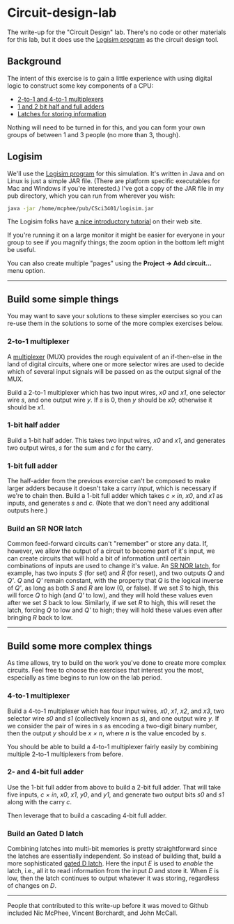 # Circuit-design-lab

The write-up for the "Circuit Design" lab. There's no code or other materials for this lab, but it does use the [Logisim program](http://www.cburch.com/logisim/index.html) as the circuit design tool.

## Background

The intent of this exercise is to gain a little experience with using
digital logic to construct some key components of a CPU:

-   [2-to-1 and 4-to-1
    multiplexers](http://en.wikipedia.org/wiki/Multiplexer)
-   [1 and 2 bit half and full
    adders](http://en.wikipedia.org/wiki/Adder_(electronics))
-   [Latches for storing information](http://en.wikipedia.org/wiki/Latch_(electronics)#SR_NOR_latch)

Nothing will need to be turned in for this, and you can form your own
groups of between 1 and 3 people (no more than 3, though).

## Logisim

We'll use the [Logisim
program](http://www.cburch.com/logisim/index.html) for this
simulation. It's written in Java and on Linux is just a simple JAR file.
(There are platform specific executables for Mac and Windows if you're
interested.) I've got a copy of the JAR file in my pub directory, which
you can run from wherever you wish: 
```bash
java -jar /home/mcphee/pub/CSci3401/logisim.jar
````

The Logisim folks have 
[a nice introductory tutorial](http://www.cburch.com/logisim/docs/2.7/en/html/guide/tutorial/index.html) 
on their web site.

If you're running it on a large monitor it might be easier for everyone
in your group to see if you magnify things; the zoom option in the
bottom left might be useful.

You can also create multiple "pages" using the **Project -\> Add
circuit...** menu option.

------------------------------------------------------------------------

## Build some simple things

You may want to save your solutions to these simpler exercises so you
can re-use them in the solutions to some of the more complex exercises
below.

### 2-to-1 multiplexer

A [multiplexer](http://en.wikipedia.org/wiki/Multiplexer) (MUX) provides
the rough equivalent of an if-then-else in the land of digital
circuits, where one or more selector wires are used to decide which of
several input signals will be passed on as the output signal of the MUX.

Build a 2-to-1 multiplexer which has two input wires, *x0* and *x1*, one
selector wire *s*, and one output wire *y*. If *s* is 0, then *y* should
be *x0*; otherwise it should be *x1*.

### 1-bit half adder

Build a 1-bit half adder. This takes two input wires, *x0* and *x1*, and
generates two output wires, *s* for the sum and *c* for the carry.

### 1-bit full adder

The half-adder from the previous exercise can't be composed to make
larger adders because it doesn't take a carry *input*, which is
necessary if we're to chain then. Build a 1-bit full adder which takes
*c × in*, *x0*, and *x1* as inputs, and generates *s* and *c*. (Note that
we don't need any additional outputs here.)

### Build an SR NOR latch

Common feed-forward circuits can't "remember" or store any data. If,
however, we allow the output of a circuit to become part of it's input,
we can create circuits that will hold a bit of information until certain
combinations of inputs are used to change it's value. An [SR NOR
latch](http://en.wikipedia.org/wiki/Latch_(electronics)#SR_NOR_latch),
for example, has two inputs *S* (for set) and *R* (for reset), and two
outputs *Q* and *Q'*. *Q* and *Q'* remain constant, with the property
that *Q* is the logical inverse of *Q'*, as long as both *S* and *R* are
low (0, or false). If we set *S* to high, this will force *Q* to high
(and *Q'* to low), and they will hold these values even after we set *S*
back to low. Similarly, if we set *R* to high, this will reset the
latch, forcing *Q* to low and *Q'* to high; they will hold these values
even after bringing *R* back to low.

------------------------------------------------------------------------

## Build some more complex things

As time allows, try to build on the work you've done to create more
complex circuits. Feel free to choose the exercises that interest you
the most, especially as time begins to run low on the lab period.

### 4-to-1 multiplexer

Build a 4-to-1 multiplexer which has four input wires, *x0*, *x1*, *x2*,
and *x3*, two selector wire *s0* and *s1* (collectively known as *s*),
and one output wire *y*. If we consider the pair of wires in *s* as
encoding a two-digit binary number, then the output *y* should be
*x × n*, where *n* is the value encoded by *s*.

You should be able to build a 4-to-1 multiplexer fairly easily by
combining multiple 2-to-1 multiplexers from before.

### 2- and 4-bit full adder

Use the 1-bit full adder from above to build a 2-bit full adder. That
will take five inputs, *c × in*, *x0*, *x1*, *y0*, and *y1*, and generate
two output bits *s0* and *s1* along with the carry *c*.

Then leverage that to build a cascading 4-bit full adder.

### Build an Gated D latch

Combining latches into multi-bit memories is pretty straightforward
since the latches are essentially independent. So instead of building
that, build a more sophisticated [gated D
latch](http://en.wikipedia.org/wiki/Latch_(electronics)#Gated_D_latch).
Here the input *E* is used to *enable* the latch, i.e., all it to read
information from the input *D* and store it. When *E* is low, then the
latch continues to output whatever it was storing, regardless of changes
on *D*.

---

People that contributed to this write-up before it was moved to Github included Nic McPhee, Vincent Borchardt, and John McCall.
